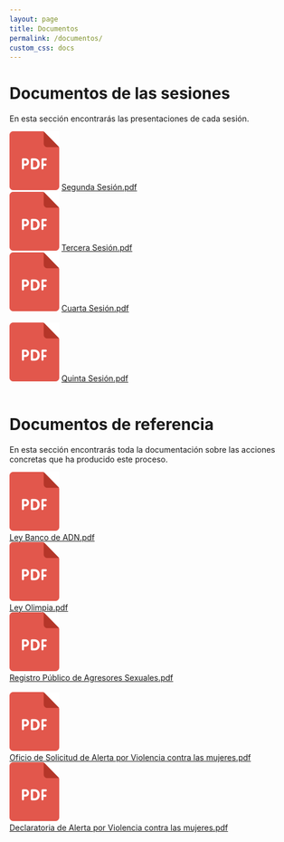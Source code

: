 ```yaml
---
layout: page
title: Documentos
permalink: /documentos/
custom_css: docs
---
```


<h1 class="subtitulo verde-oscuro">Documentos de las sesiones</h1>
<p>
En esta sección encontrarás las presentaciones de cada sesión.
</p>

<div class="row">

<div class="col-md-4">
<img src="/assets/images/pdf_icon.png" alt="PDF icon" class="icono-pdf"> <a class="doc-link" href="/assets/files/sesiones/Segunda Sesión.pdf" target="blank">Segunda Sesión.pdf</a>

</div>

<div class="col-md-4">
<img src="/assets/images/pdf_icon.png" alt="PDF icon" class="icono-pdf"> <a class="doc-link" href="/assets/files/sesiones/Tercera Sesión .pdf" target="blank">Tercera Sesión.pdf</a>

</div>

<div class="col-md-4">
<img src="/assets/images/pdf_icon.png" alt="PDF icon" class="icono-pdf"> <a class="doc-link" href="/assets/files/sesiones/Cuarta Sesión .pdf" target="blank">Cuarta Sesión.pdf</a>

</div>

</div>
<br>

<div class="row">

<div class="col-md-4">
<img src="/assets/images/pdf_icon.png" alt="PDF icon" class="icono-pdf"> <a class="doc-link" href="/assets/files/sesiones/Quinta Sesión.pdf" target="blank">Quinta Sesión.pdf</a>

</div>

</div>

<br>
<h1 class="subtitulo verde-oscuro">Documentos de referencia</h1>
<p>
En esta sección encontrarás toda la documentación sobre las acciones concretas que ha producido este proceso.
</p>

<div class="row">

<div class="col-md-4">
  <div class="row">
    <div class="col-md-2">
      <img src="/assets/images/pdf_icon.png" alt="PDF icon" class="icono-pdf">
    </div>
    <div class="col-md-10">
      <a class="doc-link" href="/assets/files/Ley Banco de ADN.pdf" target="blank">Ley Banco de ADN.pdf</a>
    </div>
  </div>
</div>

<div class="col-md-4">
  <div class="row">
    <div class="col-md-2">
      <img src="/assets/images/pdf_icon.png" alt="PDF icon" class="icono-pdf">
    </div>
    <div class="col-md-10">
      <a class="doc-link" href="/assets/files/Ley Olimpia.pdf" target="blank">Ley Olimpia.pdf</a>
    </div>
  </div>
</div>

<div class="col-md-4">
  <div class="row">
    <div class="col-md-2">
      <img src="/assets/images/pdf_icon.png" alt="PDF icon" class="icono-pdf">
    </div>
    <div class="col-md-10">
      <a class="doc-link" href="/assets/files/Registro publico de agresores.pdf" target="blank">Registro Público de Agresores Sexuales.pdf</a>
    </div>
  </div>
</div>


</div>
<br>

<div class="row">
  <div class="col-md-4">
    <div class="row">
      <div class="col-md-2">
        <img src="/assets/images/pdf_icon.png" alt="PDF icon" class="icono-pdf">
      </div>
      <div class="col-md-10">
        <a class="doc-link" href="/assets/files/oficiosolicitud.pdf" target="blank">Oficio de Solicitud de Alerta por Violencia contra las mujeres.pdf</a>
      </div>
    </div>
  </div>

  <div class="col-md-4">
    <div class="row">
      <div class="col-md-2">
        <img src="/assets/images/pdf_icon.png" alt="PDF icon" class="icono-pdf">
      </div>
      <div class="col-md-10">
        <a class="doc-link" href="/assets/files/declaratoria.pdf" target="blank">Declaratoria de Alerta por Violencia contra las mujeres.pdf</a>
      </div>
    </div>
  </div>

</div>

<br>
<br>
